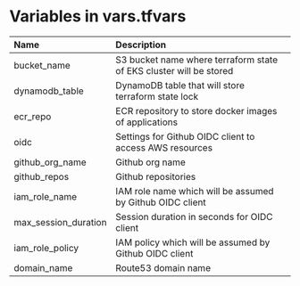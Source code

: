# Variables in vars.tfvars

| Name | Description |
| :--- | :---------- |
| bucket_name | S3 bucket name where terraform state of EKS cluster will be stored |
| dynamodb_table | DynamoDB table that will store terraform state lock |
| ecr_repo | ECR repository to store docker images of applications |
| oidc | Settings for Github OIDC client to access AWS resources |
| github_org_name | Github org name |
| github_repos | Github repositories |
| iam_role_name | IAM role name which will be assumed by Github OIDC client |
| max_session_duration | Session duration in seconds for OIDC client |
| iam_role_policy | IAM policy which will be assumed by Github OIDC client |
| domain_name | Route53 domain name |

